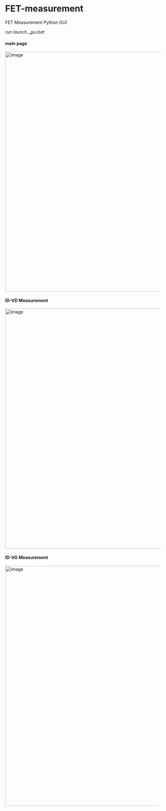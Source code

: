 # FET-measurement
FET Measurement Python GUI

*run launch._gui.bat*

#### main page
<img width="1006" height="775" alt="image" src="https://github.com/user-attachments/assets/924459f5-a604-4291-926d-2767b8d556b8" />

#### ID-VD Measurement
<img width="1006" height="775" alt="image" src="https://github.com/user-attachments/assets/741b4877-393f-4db1-a6d9-4cb0919c3b0f" />

#### ID-VG Measurement
<img width="1006" height="775" alt="image" src="https://github.com/user-attachments/assets/9feb46d5-0a91-4c35-b3e2-f082475a6881" />



